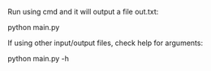 Run using cmd and it will output a file out.txt:

python main.py

If using other input/output files, check help for arguments:

python main.py -h
